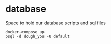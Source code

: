 # database
Space to hold our database scripts and sql files

```
docker-compose up
psql -d dough_you -U default
```
